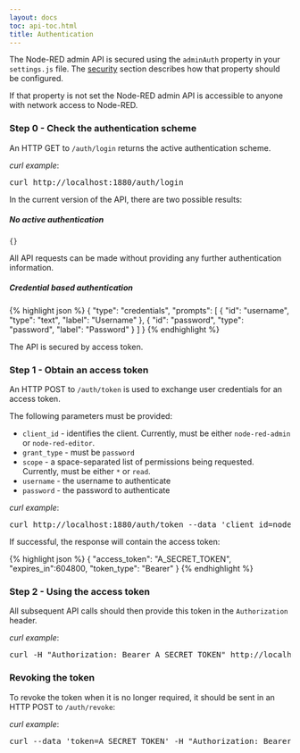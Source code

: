 ```yaml
---
layout: docs
toc: api-toc.html
title: Authentication
---
```

The Node-RED admin API is secured using the `adminAuth` property in your `settings.js`
file. The [security](/docs/security) section describes how that property
should be configured.

If that property is not set the Node-RED admin API is accessible to anyone with
network access to Node-RED.


### Step 0 - Check the authentication scheme

An HTTP GET to `/auth/login` returns the active authentication scheme.

<div class="doc-callout"><em>curl example</em>:
<pre>curl http://localhost:1880/auth/login</pre>
</div>

In the current version of the API, there are two possible results:

##### No active authentication

    {}

All API requests can be made without providing any further authentication
information.

##### Credential based authentication

{% highlight json %}
{
  "type": "credentials",
  "prompts": [
    {
      "id": "username",
      "type": "text",
      "label": "Username"
    },
    {
      "id": "password",
      "type": "password",
      "label": "Password"
    }
  ]
}
{% endhighlight %}

The API is secured by access token.


### Step 1 - Obtain an access token

An HTTP POST to `/auth/token` is used to exchange user credentials for an access
token.

The following parameters must be provided:

 - `client_id` - identifies the client. Currently, must be either `node-red-admin` or `node-red-editor`.
 - `grant_type` - must be `password`
 - `scope` - a space-separated list of permissions being requested. Currently, must be either `*` or `read`.
 - `username` - the username to authenticate
 - `password` - the password to authenticate

<div class="doc-callout"><em>curl example</em>:
<pre>curl http://localhost:1880/auth/token --data 'client_id=node-red-admin&grant_type=password&scope=*&username=admin&password=password'</pre>
</div>

If successful, the response will contain the access token:

{% highlight json %}
{
  "access_token": "A_SECRET_TOKEN",
  "expires_in":604800,
  "token_type": "Bearer"
}
{% endhighlight %}

### Step 2 - Using the access token

All subsequent API calls should then provide this token in the `Authorization`
header.

<div class="doc-callout"><em>curl example</em>:
<pre>curl -H "Authorization: Bearer A_SECRET_TOKEN" http://localhost:1880/settings</pre>
</div>

### Revoking the token

To revoke the token when it is no longer required, it should be sent in an HTTP
POST to `/auth/revoke`:

<div class="doc-callout"><em>curl example</em>:
<pre>curl --data 'token=A_SECRET_TOKEN' -H "Authorization: Bearer A_SECRET_TOKEN" http://localhost:1880/auth/revoke</pre>
</div>

